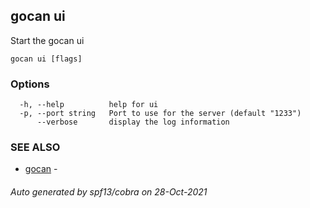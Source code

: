 ## gocan ui

Start the gocan ui

```
gocan ui [flags]
```

### Options

```
  -h, --help          help for ui
  -p, --port string   Port to use for the server (default "1233")
      --verbose       display the log information
```

### SEE ALSO

* [gocan](gocan.md)	 - 

###### Auto generated by spf13/cobra on 28-Oct-2021
